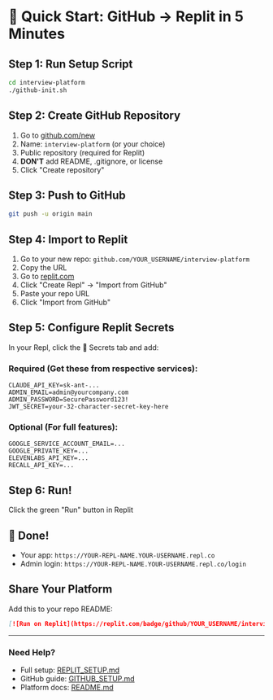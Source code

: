# 🚀 Quick Start: GitHub → Replit in 5 Minutes

## Step 1: Run Setup Script
```bash
cd interview-platform
./github-init.sh
```

## Step 2: Create GitHub Repository
1. Go to [github.com/new](https://github.com/new)
2. Name: `interview-platform` (or your choice)
3. Public repository (required for Replit)
4. **DON'T** add README, .gitignore, or license
5. Click "Create repository"

## Step 3: Push to GitHub
```bash
git push -u origin main
```

## Step 4: Import to Replit
1. Go to your new repo: `github.com/YOUR_USERNAME/interview-platform`
2. Copy the URL
3. Go to [replit.com](https://replit.com)
4. Click "Create Repl" → "Import from GitHub"
5. Paste your repo URL
6. Click "Import from GitHub"

## Step 5: Configure Replit Secrets
In your Repl, click the 🔐 Secrets tab and add:

### Required (Get these from respective services):
```
CLAUDE_API_KEY=sk-ant-...
ADMIN_EMAIL=admin@yourcompany.com
ADMIN_PASSWORD=SecurePassword123!
JWT_SECRET=your-32-character-secret-key-here
```

### Optional (For full features):
```
GOOGLE_SERVICE_ACCOUNT_EMAIL=...
GOOGLE_PRIVATE_KEY=...
ELEVENLABS_API_KEY=...
RECALL_API_KEY=...
```

## Step 6: Run!
Click the green "Run" button in Replit

## 🎉 Done!
- Your app: `https://YOUR-REPL-NAME.YOUR-USERNAME.repl.co`
- Admin login: `https://YOUR-REPL-NAME.YOUR-USERNAME.repl.co/login`

## Share Your Platform
Add this to your repo README:
```markdown
[![Run on Replit](https://replit.com/badge/github/YOUR_USERNAME/interview-platform)](https://replit.com/new/github/YOUR_USERNAME/interview-platform)
```

---

### Need Help?
- Full setup: [REPLIT_SETUP.md](REPLIT_SETUP.md)
- GitHub guide: [GITHUB_SETUP.md](GITHUB_SETUP.md)
- Platform docs: [README.md](README.md)